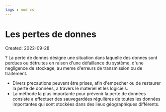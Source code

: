 ```yaml
---
tags : mod cs
---
```

# Les pertes de donnes
Created: 2022-09-28

?
La perte de donnes désigne une situation dans laquelle des donnes sont perdues ou détruites en raison d'une défaillance du système, d'une negligence de stockage, au meme d'erreurs de transmission ou de traitement.
<!--SR:!2023-11-27,9,230-->

- Divers precautions peuvent être prises, afin d'empecher ou de restaurer la perte de données, a travers le materiel et les logiciels. 
- La méthode la plus importante pour prévenir la perte de données consiste a effectuer des sauvegardées régulières de toutes les données importantes qui sont stockées dans des lieux géographiques différents. 